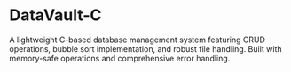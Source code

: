 # DataVault-C
A lightweight C-based database management system featuring CRUD operations, bubble sort implementation, and robust file handling. Built with memory-safe operations and comprehensive error handling.
